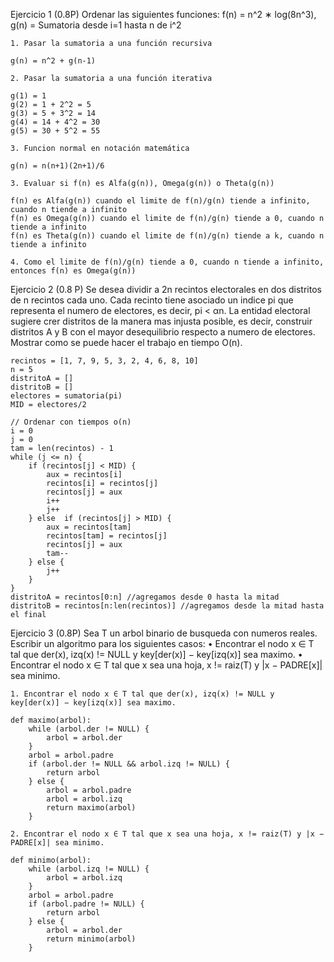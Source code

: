 Ejercicio 1 (0.8P) Ordenar las siguientes funciones:
f(n) = n^2 ∗ log(8n^3), g(n) = Sumatoria desde i=1 hasta n de i^2

    1. Pasar la sumatoria a una función recursiva

    g(n) = n^2 + g(n-1)

    2. Pasar la sumatoria a una función iterativa

    g(1) = 1
    g(2) = 1 + 2^2 = 5
    g(3) = 5 + 3^2 = 14
    g(4) = 14 + 4^2 = 30
    g(5) = 30 + 5^2 = 55

    3. Funcion normal en notación matemática

    g(n) = n(n+1)(2n+1)/6

    3. Evaluar si f(n) es Alfa(g(n)), Omega(g(n)) o Theta(g(n))

    f(n) es Alfa(g(n)) cuando el limite de f(n)/g(n) tiende a infinito, cuando n tiende a infinito
    f(n) es Omega(g(n)) cuando el limite de f(n)/g(n) tiende a 0, cuando n tiende a infinito
    f(n) es Theta(g(n)) cuando el limite de f(n)/g(n) tiende a k, cuando n tiende a infinito

    4. Como el limite de f(n)/g(n) tiende a 0, cuando n tiende a infinito, entonces f(n) es Omega(g(n))

Ejercicio 2 (0.8 P)
Se desea dividir a 2n recintos electorales en dos distritos de n recintos cada uno. Cada recinto tiene
asociado un indice pi que representa el numero de electores, es decir, pi < αn. La entidad electoral sugiere crer distritos de
la manera mas injusta posible, es decir, construir distritos A y B con el mayor desequilibrio respecto a numero de electores.
Mostrar como se puede hacer el trabajo en tiempo O(n).

    recintos = [1, 7, 9, 5, 3, 2, 4, 6, 8, 10]
    n = 5
    distritoA = []
    distritoB = []
    electores = sumatoria(pi)
    MID = electores/2

    // Ordenar con tiempos o(n)
    i = 0
    j = 0
    tam = len(recintos) - 1
    while (j <= n) {
        if (recintos[j] < MID) {
            aux = recintos[i]
            recintos[i] = recintos[j]
            recintos[j] = aux
            i++
            j++
        } else  if (recintos[j] > MID) {
            aux = recintos[tam]
            recintos[tam] = recintos[j]
            recintos[j] = aux
            tam--
        } else {
            j++
        }
    }
    distritoA = recintos[0:n] //agregamos desde 0 hasta la mitad
    distritoB = recintos[n:len(recintos)] //agregamos desde la mitad hasta el final

Ejercicio 3 (0.8P) Sea T un arbol binario de busqueda con numeros reales. Escribir un algoritmo para los siguientes casos:
• Encontrar el nodo x ∈ T tal que der(x), izq(x) != NULL y key[der(x)] − key[izq(x)] sea maximo.
• Encontrar el nodo x ∈ T tal que x sea una hoja, x != raiz(T) y |x − PADRE[x]| sea minimo.

    1. Encontrar el nodo x ∈ T tal que der(x), izq(x) != NULL y key[der(x)] − key[izq(x)] sea maximo.

    def maximo(arbol):
        while (arbol.der != NULL) {
            arbol = arbol.der
        }
        arbol = arbol.padre
        if (arbol.der != NULL && arbol.izq != NULL) {
            return arbol
        } else {
            arbol = arbol.padre
            arbol = arbol.izq
            return maximo(arbol)
        }

    2. Encontrar el nodo x ∈ T tal que x sea una hoja, x != raiz(T) y |x − PADRE[x]| sea minimo.

    def minimo(arbol):
        while (arbol.izq != NULL) {
            arbol = arbol.izq
        }
        arbol = arbol.padre
        if (arbol.padre != NULL) {
            return arbol
        } else {
            arbol = arbol.der
            return minimo(arbol)
        }
